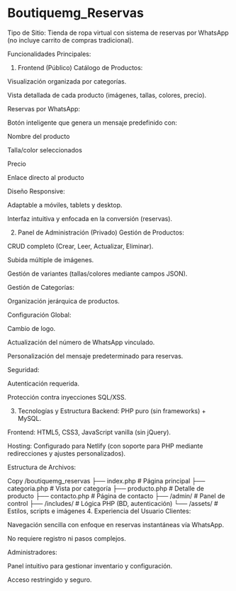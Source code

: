 # Boutiquemg_Reservas
Tipo de Sitio:
Tienda de ropa virtual con sistema de reservas por WhatsApp (no incluye carrito de compras tradicional).

Funcionalidades Principales:

1. Frontend (Público)
Catálogo de Productos:

Visualización organizada por categorías.

Vista detallada de cada producto (imágenes, tallas, colores, precio).

Reservas por WhatsApp:

Botón inteligente que genera un mensaje predefinido con:

Nombre del producto

Talla/color seleccionados

Precio

Enlace directo al producto

Diseño Responsive:

Adaptable a móviles, tablets y desktop.

Interfaz intuitiva y enfocada en la conversión (reservas).

2. Panel de Administración (Privado)
Gestión de Productos:

CRUD completo (Crear, Leer, Actualizar, Eliminar).

Subida múltiple de imágenes.

Gestión de variantes (tallas/colores mediante campos JSON).

Gestión de Categorías:

Organización jerárquica de productos.

Configuración Global:

Cambio de logo.

Actualización del número de WhatsApp vinculado.

Personalización del mensaje predeterminado para reservas.

Seguridad:

Autenticación requerida.

Protección contra inyecciones SQL/XSS.

3. Tecnologías y Estructura
Backend: PHP puro (sin frameworks) + MySQL.

Frontend: HTML5, CSS3, JavaScript vanilla (sin jQuery).

Hosting: Configurado para Netlify (con soporte para PHP mediante redirecciones y ajustes personalizados).

Estructura de Archivos:

Copy
/boutiquemg_reservas
├── index.php            # Página principal
├── categoria.php        # Vista por categoría
├── producto.php         # Detalle de producto
├── contacto.php         # Página de contacto
├── /admin/              # Panel de control
├── /includes/           # Lógica PHP (BD, autenticación)
└── /assets/             # Estilos, scripts e imágenes
4. Experiencia del Usuario
Clientes:

Navegación sencilla con enfoque en reservas instantáneas vía WhatsApp.

No requiere registro ni pasos complejos.

Administradores:

Panel intuitivo para gestionar inventario y configuración.

Acceso restringido y seguro.
